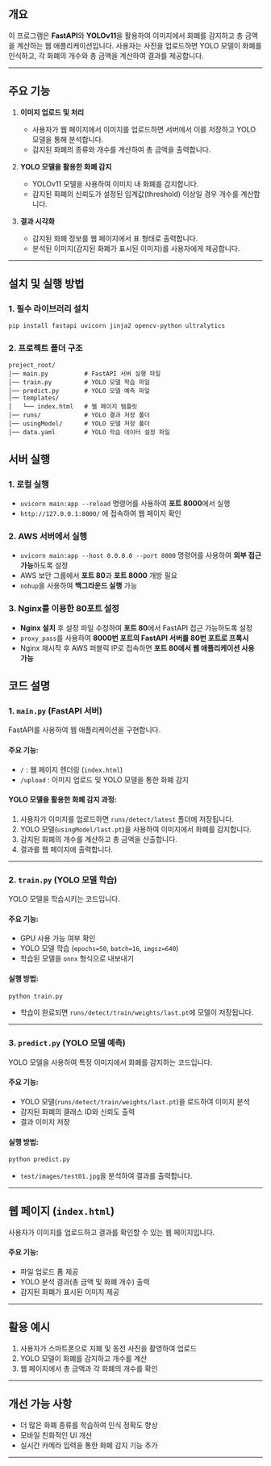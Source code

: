 
## 개요
이 프로그램은 **FastAPI**와 **YOLOv11**을 활용하여 이미지에서 화폐를 감지하고 총 금액을 계산하는 웹 애플리케이션입니다. 사용자는 사진을 업로드하면 YOLO 모델이 화폐를 인식하고, 각 화폐의 개수와 총 금액을 계산하여 결과를 제공합니다.

---

## 주요 기능
1. **이미지 업로드 및 처리**  
   - 사용자가 웹 페이지에서 이미지를 업로드하면 서버에서 이를 저장하고 YOLO 모델을 통해 분석합니다.
   - 감지된 화폐의 종류와 개수를 계산하여 총 금액을 출력합니다.

2. **YOLO 모델을 활용한 화폐 감지**  
   - YOLOv11 모델을 사용하여 이미지 내 화폐를 감지합니다.
   - 감지된 화폐의 신뢰도가 설정된 임계값(threshold) 이상일 경우 개수를 계산합니다.

3. **결과 시각화**  
   - 감지된 화폐 정보를 웹 페이지에서 표 형태로 출력합니다.
   - 분석된 이미지(감지된 화폐가 표시된 이미지)를 사용자에게 제공합니다.

---

## 설치 및 실행 방법

### 1. 필수 라이브러리 설치
```bash
pip install fastapi uvicorn jinja2 opencv-python ultralytics
```

### 2. 프로젝트 폴더 구조
```
project_root/
│── main.py          # FastAPI 서버 실행 파일
│── train.py         # YOLO 모델 학습 파일
│── predict.py       # YOLO 모델 예측 파일
│── templates/
│   └── index.html   # 웹 페이지 템플릿
│── runs/            # YOLO 결과 저장 폴더
│── usingModel/      # YOLO 모델 저장 폴더
│── data.yaml        # YOLO 학습 데이터 설정 파일
```

## 서버 실행

### 1. 로컬 실행  
- `uvicorn main:app --reload` 명령어를 사용하여 **포트 8000**에서 실행  
- `http://127.0.0.1:8000/` 에 접속하여 웹 페이지 확인  

### 2. AWS 서버에서 실행  
- `uvicorn main:app --host 0.0.0.0 --port 8000` 명령어를 사용하여 **외부 접근 가능**하도록 설정  
- AWS 보안 그룹에서 **포트 80**과 **포트 8000** 개방 필요  
- `nohup`을 사용하여 **백그라운드 실행** 가능  

### 3. Nginx를 이용한 80포트 설정  
- **Nginx 설치** 후 설정 파일 수정하여 **포트 80**에서 FastAPI 접근 가능하도록 설정  
- `proxy_pass`를 사용하여 **8000번 포트의 FastAPI 서버를 80번 포트로 프록시**  
- Nginx 재시작 후 AWS 퍼블릭 IP로 접속하면 **포트 80에서 웹 애플리케이션 사용 가능**  


## 코드 설명

### 1. `main.py` (FastAPI 서버)
FastAPI를 사용하여 웹 애플리케이션을 구현합니다.

#### 주요 기능:
- `/` : 웹 페이지 렌더링 (`index.html`)
- `/upload` : 이미지 업로드 및 YOLO 모델을 통한 화폐 감지

#### YOLO 모델을 활용한 화폐 감지 과정:
1. 사용자가 이미지를 업로드하면 `runs/detect/latest` 폴더에 저장됩니다.
2. YOLO 모델(`usingModel/last.pt`)을 사용하여 이미지에서 화폐를 감지합니다.
3. 감지된 화폐의 개수를 계산하고 총 금액을 산출합니다.
4. 결과를 웹 페이지에 출력합니다.

---

### 2. `train.py` (YOLO 모델 학습)
YOLO 모델을 학습시키는 코드입니다.

#### 주요 기능:
- GPU 사용 가능 여부 확인
- YOLO 모델 학습 (`epochs=50`, `batch=16`, `imgsz=640`)
- 학습된 모델을 `onnx` 형식으로 내보내기

#### 실행 방법:
```bash
python train.py
```
- 학습이 완료되면 `runs/detect/train/weights/last.pt`에 모델이 저장됩니다.

---

### 3. `predict.py` (YOLO 모델 예측)
YOLO 모델을 사용하여 특정 이미지에서 화폐를 감지하는 코드입니다.

#### 주요 기능:
- YOLO 모델(`runs/detect/train/weights/last.pt`)을 로드하여 이미지 분석
- 감지된 화폐의 클래스 ID와 신뢰도 출력
- 결과 이미지 저장

#### 실행 방법:
```bash
python predict.py
```
- `test/images/test01.jpg`을 분석하여 결과를 출력합니다.

---

## 웹 페이지 (`index.html`)
사용자가 이미지를 업로드하고 결과를 확인할 수 있는 웹 페이지입니다.

#### 주요 기능:
- 파일 업로드 폼 제공
- YOLO 분석 결과(총 금액 및 화폐 개수) 출력
- 감지된 화폐가 표시된 이미지 제공

---

## 활용 예시
1. 사용자가 스마트폰으로 지폐 및 동전 사진을 촬영하여 업로드
2. YOLO 모델이 화폐를 감지하고 개수를 계산
3. 웹 페이지에서 총 금액과 각 화폐의 개수를 확인

---

## 개선 가능 사항
- 더 많은 화폐 종류를 학습하여 인식 정확도 향상
- 모바일 친화적인 UI 개선
- 실시간 카메라 입력을 통한 화폐 감지 기능 추가

---
